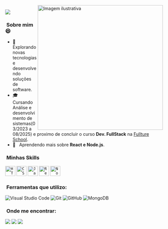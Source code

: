 <img src="https://github.com/iuricode/iuricode/blob/main/logo.svg" min-width="400px" max-width="400px" width="400px" align="right" alt="Imagem ilustrativa">

![](https://github.com/ClaudioVitorP)
<h3> &nbsp;Sobre mim  😄</h3>

- 🤔 &nbsp; Explorando novas tecnologias e desenvolvendo soluções de software.
- 🎓 &nbsp; Cursando Análise e desenvolvimento de sistemas(03/2023 a 08/2025) e proximo de concluir o curso **Dev. FullStack** na <a href="https://www.linkedin.com/school/fulltureschool/">Fullture School</a>.
- 🌱 &nbsp; Aprendendo mais sobre **React e Node.js**.

<h3> &nbsp;Minhas Skills </h3>

  <code><img height="32" src="https://img.shields.io/badge/HTML5-E34F26?style=for-the-badge&logo=html5&logoColor=white" alt="HTML5"/></code>
  <code><img height="32" src="https://img.shields.io/badge/CSS3-1572B6?style=for-the-badge&logo=css3&logoColor=white" alt="CSS3"/></code>
  <code><img height="32" src="https://img.shields.io/badge/JavaScript-F7DF1E?style=for-the-badge&logo=javascript&logoColor=black" alt="Javascript"/></code>
  <code><img height="32" src="https://img.shields.io/badge/React-20232A?style=for-the-badge&logo=react&logoColor=61DAFB" alt="React"/></code>
  <code><img height="32" src="https://img.shields.io/badge/Node.js-43853D?style=for-the-badge&logo=node.js&logoColor=white" alt="Node.js"/></code>

<h3> &nbsp;Ferramentas que utilizo: </h3>

  ![Visual Studio Code](https://img.shields.io/badge/Visual_Studio_Code-0078D4?style=for-the-badge&logo=visual%20studio%20code&logoColor=white)
  ![Git](https://img.shields.io/badge/GIT-E44C30?style=for-the-badge&logo=git&logoColor=white)
  ![GitHub](https://img.shields.io/badge/GitHub-100000?style=for-the-badge&logo=github&logoColor=white)
  ![MongoDB](https://img.shields.io/badge/MongoDB-4EA94B?style=for-the-badge&logo=mongodb&logoColor=white)

<h3> &nbsp;Onde me encontrar: </h3> 

<div align="left">
  <a href="mailto:claudiovvieira111@gmail.com" alt="Gmail">
  <img src="https://img.shields.io/badge/Gmail-D14836?style=for-the-badge&logo=gmail&logoColor=white" /></a>

  <a href="https://www.linkedin.com/in/cláudio-vítor-74829b181/" alt="Linkedin">
  <img src="https://img.shields.io/badge/LinkedIn-0077B5?style=for-the-badge&logo=linkedin&logoColor=white" /></a>

  <a href="https://contate.me/claudiovtor" alt="WhatsApp">
  <img src="https://img.shields.io/badge/WhatsApp-25D366?style=for-the-badge&logo=whatsapp&logoColor=white" /></a>
</div>     


